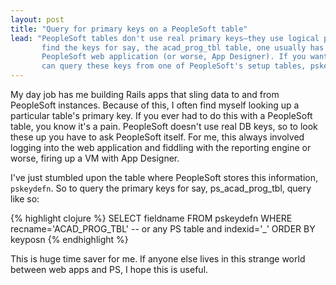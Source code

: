 ```yaml
---
layout: post
title: "Query for primary keys on a PeopleSoft table"
lead: "PeopleSoft tables don't use real primary keys—they use logical primary keys. So if you want to
       find the keys for say, the acad_prog_tbl table, one usually has to resort to venturing into the
       PeopleSoft web application (or worse, App Designer). If you want to save yourself this pain, you
       can query these keys from one of PeopleSoft's setup tables, pskeydefn."
---
```


My day job has me building Rails apps that sling data to and from PeopleSoft
instances. Because of this, I often find myself looking up a particular table's primary key.
If you ever had to do this with a PeopleSoft table, you know it's a pain. PeopleSoft doesn't use
real DB keys, so to look these up you have to ask PeopleSoft itself. For me, this always involved logging 
into the web application and fiddling with the reporting engine or worse, firing up a VM with App Designer.

I've just stumbled upon the table where PeopleSoft stores this information, `pskeydefn`. So to query the
primary keys for say, ps_acad_prog_tbl, query like so:

{% highlight clojure %}
SELECT fieldname
FROM pskeydefn
WHERE recname='ACAD_PROG_TBL' -- or any PS table
  and indexid='_'
ORDER BY keyposn
{% endhighlight %}

This is huge time saver for me. If anyone else lives in this strange world between web apps and PS, I hope this is useful.

